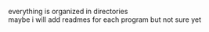 everything is organized in directories  
maybe i will add readmes for each program but not sure yet
